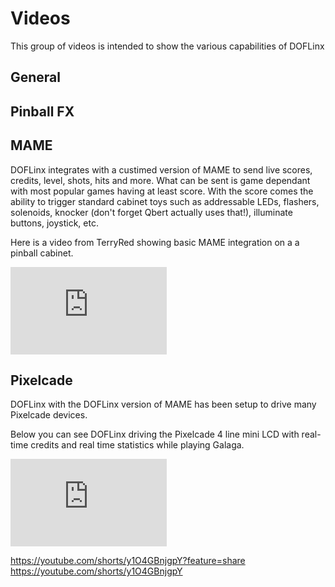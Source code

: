 # Videos

This group of videos is intended to show the various capabilities of DOFLinx

## General

## Pinball FX

## MAME

DOFLinx integrates with a custimed version of MAME to send live scores, credits, level, shots, hits and more.  What can be sent is game dependant with most popular games having at least score.  With the score comes the ability to trigger standard cabinet toys such as addressable LEDs, flashers, solenoids, knocker (don't forget Qbert actually uses that!), illuminate buttons, joystick, etc.

Here is a video from TerryRed showing basic MAME integration on a a pinball cabinet.

<iframe width="250" height="140" src="https://www.youtube.com/embed/d7bfWqKec6Q?si=3cDK4CW1Fu3QXooR" title="YouTube video player" frameborder="0" allow="accelerometer; autoplay; clipboard-write; encrypted-media; gyroscope; picture-in-picture; web-share" referrerpolicy="strict-origin-when-cross-origin" allowfullscreen></iframe>

## Pixelcade

DOFLinx with the DOFLinx version of MAME has been setup to drive many Pixelcade devices.

Below you can see DOFLinx driving the Pixelcade 4 line mini LCD with real-time credits and real time statistics while playing Galaga.

<iframe width="250" height="140" src="https://youtube.com/watch?v=y1O4GBnjgpY" title="YouTube video player" frameborder="0" allow="accelerometer; autoplay; clipboard-write; encrypted-media; gyroscope; picture-in-picture; web-share" referrerpolicy="strict-origin-when-cross-origin" allowfullscreen></iframe>

https://youtube.com/shorts/y1O4GBnjgpY?feature=share
https://youtube.com/shorts/y1O4GBnjgpY
